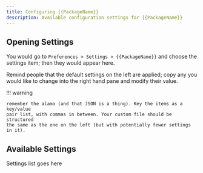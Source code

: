 ```yaml
---
title: Configuring {{PackageName}}
description: Available configuration settings for {{PackageName}}
---
```


## Opening Settings

You would go to `Preferences > Settings > {{PackageName}}` and choose the
settings
item; then they would appear here.

Remind people that the default settings on the left are applied; copy any you
would like to change into the right hand pane and modify their value.

!!! warning

    remember the alamo (and that JSON is a thing). Key the items as a key/value
    pair list, with commas in between. Your custom file should be structured
    the same as the one on the left (but with potentially fewer settings in it).


## Available Settings

Settings list goes here